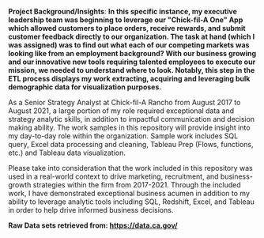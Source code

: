**Project Background/Insights**: **In this specific instance, my executive leadership team was beginning to leverage our "Chick-fil-A One" App which allowed customers to place orders, receive rewards, and submit customer feedback directly to our organization. The task at hand (which I was assigned) was to find out what each of our competing markets was looking like from an employment background? With our business growing and our innovative new tools requiring talented employees to execute our mission, we needed to understand where to look. Notably, this step in the ETL process displays my work extracting, acquiring and leveraging bulk demographic data for visualization purposes.**

As a Senior Strategy Analyst at Chick-fil-A Rancho from August 2017 to August 2021, a large portion of my role required exceptional data and strategy analytic skills, in addition to impactful communication and decision making ability. The work samples in this repository will provide insight into my day-to-day role within the organization. Sample work includes SQL query, Excel data processing and cleaning, Tableau Prep (Flows, functions, etc.) and Tableau data visualization. 

Please take into consideration that the work included in this repository was used in a real-world context to drive marketing, recruitment, and business-growth strategies within the firm from 2017-2021. Through the included work, I have demonstrated exceptional business acumen in addition to my ability to leverage analytic tools including SQL, Redshift, Excel, and Tableau in order to help drive informed business decisions. 


**Raw Data sets retrieved from: https://data.ca.gov/**
